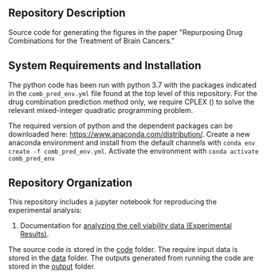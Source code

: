 
## Repository Description
Source code for generating the figures in the paper "Repurposing Drug Combinations for the Treatment of Brain Cancers."

## System Requirements and Installation
The python code has been run with python 3.7 with the packages indicated in the `comb_pred_env.yml` file found at the top level of this repository. 
For the drug combination prediction method only, we require CPLEX () to solve the relevant mixed-integer quadratic programming problem.

The required version of python and the dependent packages can be downloaded here: https://www.anaconda.com/distribution/. 
Create a new anaconda environment and install from the default channels with `conda env create -f comb_pred_env.yml`.
Activate the environment with `conda activate comb_pred_env`

## Repository Organization
This repository includes a jupyter notebook for reproducing the experimental analysis:

1. Documentation for [analyzing the cell viability data (Experimental Results)](https://github.com/twytock/DrugCombPred/doc/Experimental_Results.md).

The source code is stored in the [code](https://github.com/twytock/DrugCombPred/code/) folder.
The require input data is stored in the [data](https://github.com/twytock/DrugCombPred/data/) folder.
The outputs generated from running the code are stored in the [output](https://github.com/twytock/DrugCombPred/output/) folder.